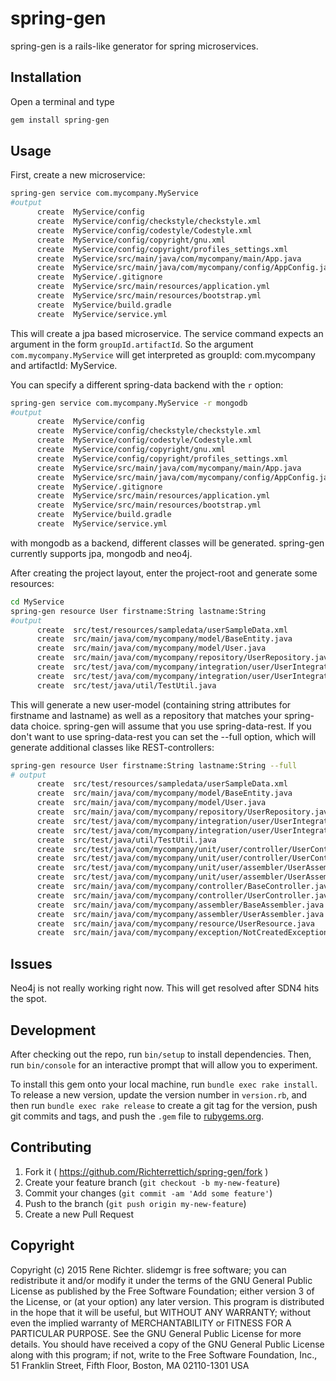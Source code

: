 # spring-gen

spring-gen is a rails-like generator for spring microservices.

## Installation
Open a terminal and type 
```bash
gem install spring-gen
```



## Usage

First, create a new microservice:

```bash
spring-gen service com.mycompany.MyService
#output
      create  MyService/config
      create  MyService/config/checkstyle/checkstyle.xml
      create  MyService/config/codestyle/Codestyle.xml
      create  MyService/config/copyright/gnu.xml
      create  MyService/config/copyright/profiles_settings.xml
      create  MyService/src/main/java/com/mycompany/main/App.java
      create  MyService/src/main/java/com/mycompany/config/AppConfig.java
      create  MyService/.gitignore
      create  MyService/src/main/resources/application.yml
      create  MyService/src/main/resources/bootstrap.yml
      create  MyService/build.gradle
      create  MyService/service.yml
```
This will create a jpa based microservice. The service command expects an argument in the form `groupId.artifactId`.
So the argument `com.mycompany.MyService` will get interpreted as groupId: com.mycompany and artifactId: MyService.

You can specify a different spring-data  backend with the `r` option:

```bash
spring-gen service com.mycompany.MyService -r mongodb
#output
      create  MyService/config
      create  MyService/config/checkstyle/checkstyle.xml
      create  MyService/config/codestyle/Codestyle.xml
      create  MyService/config/copyright/gnu.xml
      create  MyService/config/copyright/profiles_settings.xml
      create  MyService/src/main/java/com/mycompany/main/App.java
      create  MyService/src/main/java/com/mycompany/config/AppConfig.java
      create  MyService/.gitignore
      create  MyService/src/main/resources/application.yml
      create  MyService/src/main/resources/bootstrap.yml
      create  MyService/build.gradle
      create  MyService/service.yml
```

with mongodb as a backend, different classes will be generated. spring-gen currently supports
jpa, mongodb and neo4j.

After creating the project layout, enter the project-root and generate some resources:

```bash
cd MyService
spring-gen resource User firstname:String lastname:String
#output
      create  src/test/resources/sampledata/userSampleData.xml
      create  src/main/java/com/mycompany/model/BaseEntity.java
      create  src/main/java/com/mycompany/model/User.java
      create  src/main/java/com/mycompany/repository/UserRepository.java
      create  src/test/java/com/mycompany/integration/user/UserIntegrationTestConfig.java
      create  src/test/java/com/mycompany/integration/user/UserIntegrationTest.java
      create  src/test/java/util/TestUtil.java
```
This will generate a new user-model (containing string attributes for firstname and lastname)
as well as a repository that matches your spring-data choice. spring-gen will assume that you use
spring-data-rest. If you don't want to use spring-data-rest you can set the --full option,
which will generate additional classes like REST-controllers:

```bash
spring-gen resource User firstname:String lastname:String --full
# output
      create  src/test/resources/sampledata/userSampleData.xml
      create  src/main/java/com/mycompany/model/BaseEntity.java
      create  src/main/java/com/mycompany/model/User.java
      create  src/main/java/com/mycompany/repository/UserRepository.java
      create  src/test/java/com/mycompany/integration/user/UserIntegrationTestConfig.java
      create  src/test/java/com/mycompany/integration/user/UserIntegrationTest.java
      create  src/test/java/util/TestUtil.java
      create  src/test/java/com/mycompany/unit/user/controller/UserControllerUnitTestConfig.java
      create  src/test/java/com/mycompany/unit/user/controller/UserControllerUnitTest.java
      create  src/test/java/com/mycompany/unit/user/assembler/UserAssemblerUnitTestConfig.java
      create  src/test/java/com/mycompany/unit/user/assembler/UserAssemblerUnitTest.java
      create  src/main/java/com/mycompany/controller/BaseController.java
      create  src/main/java/com/mycompany/controller/UserController.java
      create  src/main/java/com/mycompany/assembler/BaseAssembler.java
      create  src/main/java/com/mycompany/assembler/UserAssembler.java
      create  src/main/java/com/mycompany/resource/UserResource.java
      create  src/main/java/com/mycompany/exception/NotCreatedException.java
```




## Issues

Neo4j is not really working right now. This will get resolved after SDN4 hits the spot.

## Development

After checking out the repo, run `bin/setup` to install dependencies. Then, run `bin/console` for an interactive prompt that will allow you to experiment.

To install this gem onto your local machine, run `bundle exec rake install`. To release a new version, update the version number in `version.rb`, and then run `bundle exec rake release` to create a git tag for the version, push git commits and tags, and push the `.gem` file to [rubygems.org](https://rubygems.org).

## Contributing

1. Fork it ( https://github.com/Richterrettich/spring-gen/fork )
2. Create your feature branch (`git checkout -b my-new-feature`)
3. Commit your changes (`git commit -am 'Add some feature'`)
4. Push to the branch (`git push origin my-new-feature`)
5. Create a new Pull Request


## Copyright
Copyright (c) 2015 Rene Richter.
slidemgr is free software; you can redistribute it and/or modify
it under the terms of the GNU General Public License as published by
the Free Software Foundation; either version 3 of the License, or
(at your option) any later version.
This program is distributed in the hope that it will be useful,
but WITHOUT ANY WARRANTY; without even the implied warranty of
MERCHANTABILITY or FITNESS FOR A PARTICULAR PURPOSE.  See the
GNU General Public License for more details.
You should have received a copy of the GNU General Public License
along with this program; if not, write to the Free Software Foundation,
Inc., 51 Franklin Street, Fifth Floor, Boston, MA 02110-1301  USA